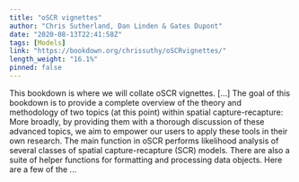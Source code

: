 ```yaml
---
title: "oSCR vignettes"
author: "Chris Sutherland, Dan Linden & Gates Dupont"
date: "2020-08-13T22:41:58Z"
tags: [Models]
link: "https://bookdown.org/chrissuthy/oSCRvignettes/"
length_weight: "16.1%"
pinned: false
---
```


This bookdown is where we will collate oSCR vignettes. [...] The goal of this bookdown is to provide a complete overview of the theory and methodology of two topics (at this point) within spatial capture-recapture: More broadly, by providing them with a thorough discussion of these advanced topics, we aim to empower our users to apply these tools in their own research. The main function in oSCR performs likelihood analysis of several classes of spatial capture-recapture (SCR) models. There are also a suite of helper functions for formatting and processing data objects. Here are a few of the ...

